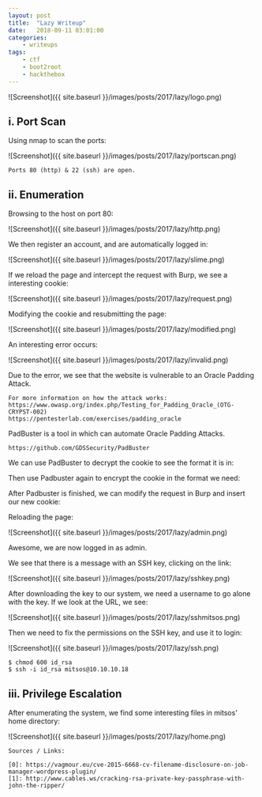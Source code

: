 ```yaml
---
layout: post
title:	"Lazy Writeup"
date:	2018-09-11 03:01:00
categories:
    - writeups
tags:
    - ctf
    - boot2root
    - hackthebox
---
```

<head>
	<title> Lazy Writeup | HackTheBox </title>
</head>

![Screenshot]({{ site.baseurl }}/images/posts/2017/lazy/logo.png)

## i. Port Scan

Using nmap to scan the ports:

![Screenshot]({{ site.baseurl }}/images/posts/2017/lazy/portscan.png)

`Ports 80 (http) & 22 (ssh) are open.`

## ii. Enumeration

Browsing to the host on port 80:

![Screenshot]({{ site.baseurl }}/images/posts/2017/lazy/http.png)

We then register an account, and are automatically logged in:

![Screenshot]({{ site.baseurl }}/images/posts/2017/lazy/slime.png)

If we reload the page and intercept the request with Burp, we see a interesting cookie:

![Screenshot]({{ site.baseurl }}/images/posts/2017/lazy/request.png)

Modifying the cookie and resubmitting the page:

![Screenshot]({{ site.baseurl }}/images/posts/2017/lazy/modified.png)

An interesting error occurs:

![Screenshot]({{ site.baseurl }}/images/posts/2017/lazy/invalid.png)

Due to the error, we see that the website is vulnerable to an Oracle Padding Attack.

~~~
For more information on how the attack works:
https://www.owasp.org/index.php/Testing_for_Padding_Oracle_(OTG-CRYPST-002)
https://pentesterlab.com/exercises/padding_oracle
~~~

PadBuster is a tool in which can automate Oracle Padding Attacks.

~~~
https://github.com/GDSSecurity/PadBuster
~~~

We can use PadBuster to decrypt the cookie to see the format it is in:


Then use Padbuster again to encrypt the cookie in the format we need:


After Padbuster is finished, we can modify the request in Burp and insert our new cookie:


Reloading the page:

![Screenshot]({{ site.baseurl }}/images/posts/2017/lazy/admin.png)


Awesome, we are now logged in as admin. 

We see that there is a message with an SSH key, clicking on the link:

![Screenshot]({{ site.baseurl }}/images/posts/2017/lazy/sshkey.png)

After downloading the key to our system, we need a username to go alone with the key. If we look at the URL, we see:

![Screenshot]({{ site.baseurl }}/images/posts/2017/lazy/sshmitsos.png)

Then we need to fix the permissions on the SSH key, and use it to login:

![Screenshot]({{ site.baseurl }}/images/posts/2017/lazy/ssh.png)

~~~
$ chmod 600 id_rsa
$ ssh -i id_rsa mitsos@10.10.10.18
~~~

## iii. Privilege Escalation

After enumerating the system, we find some interesting files in mitsos' home directory:

![Screenshot]({{ site.baseurl }}/images/posts/2017/lazy/home.png)









~~~
Sources / Links:

[0]: https://vagmour.eu/cve-2015-6668-cv-filename-disclosure-on-job-manager-wordpress-plugin/
[1]: http://www.cables.ws/cracking-rsa-private-key-passphrase-with-john-the-ripper/
~~~




